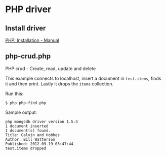 # PHP driver

## Install driver

[PHP: Installation - Manual](http://www.php.net/manual/en/mongo.installation.php#mongo.installation.osx)

## php-crud.php

PHP crud - Create, read, update and delete

This example connects to localhost, insert a document in `test.items`, finds it and then print.
Lastly it drops the `items` collection.

Run this:

	$ php php-find.php

Sample output:

	php mongodb driver version 1.5.4
	1 document inserted
	1 document(s) found.
	Title: Calvin and Hobbes
	Author: Bill Watterson
	Published: 2012-09-19 03:47:44
	test.items dropped